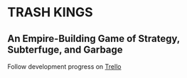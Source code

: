 # TRASH KINGS  
## An Empire-Building Game of Strategy, Subterfuge, and Garbage  

Follow development progress on [Trello](https://trello.com/b/maLfJmUF)  
